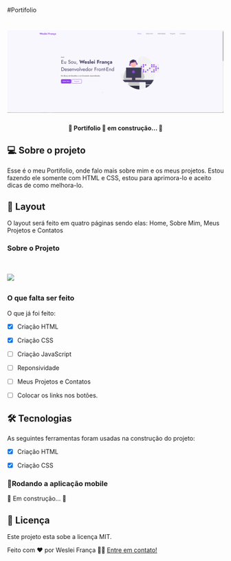 #Portifolio

<h1 align="center">
    <img alt="Portifolio-WesleiFrança" src="./fotos/Home-Portifolio.png" />
</h1>

<h4 align="center"> 
	🚧 Portifolio 🚀 em construção... 🚧
</h4>


## 💻 Sobre o projeto

Esse é o meu Portifolio, onde falo mais sobre mim e os meus projetos. Estou fazendo ele somente com HTML e CSS, estou para aprimora-lo e aceito dicas de como melhora-lo.


## 🎨 Layout

O layout será feito em quatro páginas sendo elas: Home, Sobre Mim, Meus Projetos e Contatos

### Sobre o Projeto

<h1>
    <img width="965px" src="https://media.giphy.com/media/DtWEyl3Lz5ED1cpiO8/giphy.gif">
</h1>

### O que falta ser feito

O que já foi feito:

- [x] Criação HTML
- [x] Criação CSS
- [ ] Criação JavaScript
- [ ] Reponsividade
- [ ] Meus Projetos e Contatos
- [ ] Colocar os links nos botões.


## 🛠 Tecnologias

As seguintes ferramentas foram usadas na construção do projeto:
- [x] Criação HTML
- [x] Criação CSS


### 📱Rodando a aplicação mobile 

🚧 Em construção... 🚧

## 📝 Licença

Este projeto esta sobe a licença MIT.

Feito com ❤️ por Weslei França 👋🏽 [Entre em contato!](https://www.linkedin.com/in/wesleifranca)

